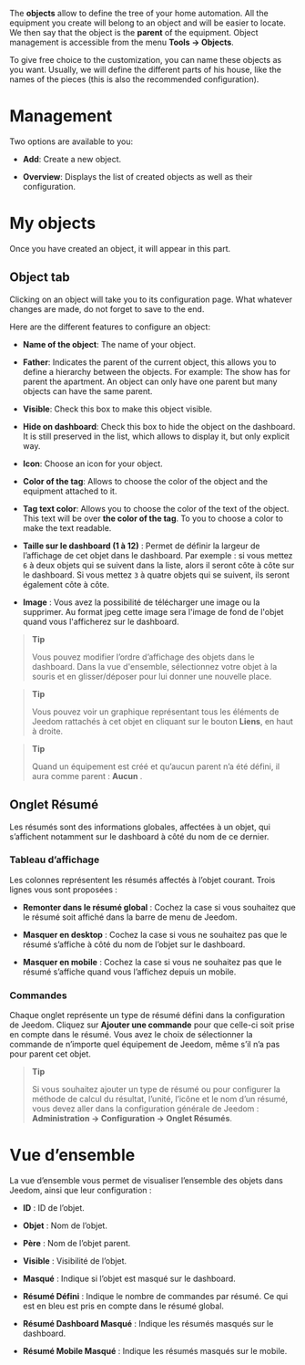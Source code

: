 The **objects** allow to define the tree of your home automation.
All the equipment you create will belong to an object and
will be easier to locate. We then say that the object
is the **parent** of the equipment. Object management is accessible
from the menu **Tools → Objects**.

To give free choice to the customization, you can name these
objects as you want. Usually, we will define the different
parts of his house, like the names of the pieces (this is also the
recommended configuration).

Management
=======

Two options are available to you:

-   **Add**: Create a new object.

-   **Overview**: Displays the list of created objects
    as well as their configuration.

My objects
==========

Once you have created an object, it will appear in this part.

Object tab
------------

Clicking on an object will take you to its configuration page. What
whatever changes are made, do not forget to save to the
end.

Here are the different features to configure an object:

-   **Name of the object**: The name of your object.

-   **Father**: Indicates the parent of the current object, this allows you to
    define a hierarchy between the objects. For example: The show has
    for parent the apartment. An object can only have one parent
    but many objects can have the same parent.

-   **Visible**: Check this box to make this object visible.

-   **Hide on dashboard**: Check this box to hide
    the object on the dashboard. It is still preserved in the
    list, which allows to display it, but only
    explicit way.

-   **Icon**: Choose an icon for your object.

-   **Color of the tag**: Allows to choose the color of the object and the
    equipment attached to it.

-   **Tag text color**: Allows you to choose the color of the text
    of the object. This text will be over **the color of the tag**. To you
    to choose a color to make the text readable.

-   **Taille sur le dashboard (1 à 12)** : Permet de définir la largeur
    de l’affichage de cet objet dans le dashboard. Par exemple : si vous
    mettez `6` à deux objets qui se suivent dans la liste, alors il
    seront côte à côte sur le dashboard. Si vous mettez `3` à quatre
    objets qui se suivent, ils seront également côte à côte.

-   **Image** : Vous avez la possibilité de télécharger une image ou la
    supprimer. Au format jpeg cette image sera l'image de fond de l'objet
    quand vous l'afficherez sur le dashboard.

> **Tip**
>
> Vous pouvez modifier l’ordre d’affichage des objets dans le dashboard.
> Dans la vue d'ensemble, sélectionnez votre objet à la souris et 
> en glisser/déposer pour lui donner une nouvelle place.

> **Tip**
>
> Vous pouvez voir un graphique représentant tous les éléments de Jeedom
> rattachés à cet objet en cliquant sur le bouton **Liens**, en haut à
> droite.

> **Tip**
>
> Quand un équipement est créé et qu’aucun parent n’a été défini, il
> aura comme parent : **Aucun** .

Onglet Résumé 
-------------

Les résumés sont des informations globales, affectées à un objet, qui
s’affichent notamment sur le dashboard à côté du nom de ce dernier.

### Tableau d’affichage 

Les colonnes représentent les résumés affectés à l’objet courant. Trois
lignes vous sont proposées :

-   **Remonter dans le résumé global** : Cochez la case si vous
    souhaitez que le résumé soit affiché dans la barre de menu
    de Jeedom.

-   **Masquer en desktop** : Cochez la case si vous ne souhaitez pas que
    le résumé s’affiche à côté du nom de l’objet sur le dashboard.

-   **Masquer en mobile** : Cochez la case si vous ne souhaitez pas que
    le résumé s’affiche quand vous l’affichez depuis un mobile.

### Commandes 

Chaque onglet représente un type de résumé défini dans la configuration
de Jeedom. Cliquez sur **Ajouter une commande** pour que celle-ci soit
prise en compte dans le résumé. Vous avez le choix de sélectionner la
commande de n’importe quel équipement de Jeedom, même s’il n’a pas pour
parent cet objet.

> **Tip**
>
> Si vous souhaitez ajouter un type de résumé ou pour configurer la
> méthode de calcul du résultat, l’unité, l’icône et le nom d’un résumé,
> vous devez aller dans la configuration générale de Jeedom :
> **Administration → Configuration → Onglet Résumés**.

Vue d’ensemble 
==============

La vue d’ensemble vous permet de visualiser l’ensemble des objets dans
Jeedom, ainsi que leur configuration :

-   **ID** : ID de l’objet.

-   **Objet** : Nom de l’objet.

-   **Père** : Nom de l’objet parent.

-   **Visible** : Visibilité de l’objet.

-   **Masqué** : Indique si l’objet est masqué sur le dashboard.

-   **Résumé Défini** : Indique le nombre de commandes par résumé. Ce
    qui est en bleu est pris en compte dans le résumé global.

-   **Résumé Dashboard Masqué** : Indique les résumés masqués sur
    le dashboard.

-   **Résumé Mobile Masqué** : Indique les résumés masqués sur
    le mobile.


